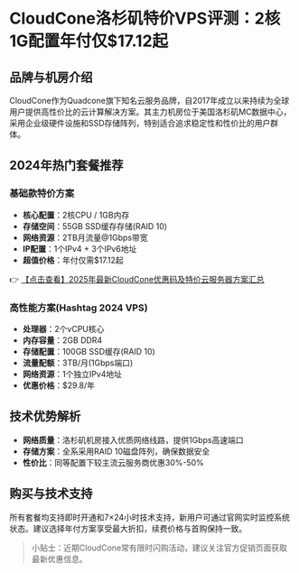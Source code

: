 # CloudCone洛杉矶特价VPS评测：2核1G配置年付仅$17.12起

## 品牌与机房介绍

CloudCone作为Quadcone旗下知名云服务品牌，自2017年成立以来持续为全球用户提供高性价比的云计算解决方案。其主力机房位于美国洛杉矶MC数据中心，采用企业级硬件设施和SSD存储阵列，特别适合追求稳定性和性价比的用户群体。

## 2024年热门套餐推荐

### 基础款特价方案
- **核心配置**：2核CPU / 1GB内存
- **存储空间**：55GB SSD缓存存储(RAID 10)
- **网络资源**：2TB月流量@1Gbps带宽
- **IP配置**：1个IPv4 + 3个IPv6地址
- **超值价格**：年付仅需$17.12起

👉 [【点击查看】2025年最新CloudCone优惠码及特价云服务器方案汇总](https://bit.ly/Cloudcone)

### 高性能方案(Hashtag 2024 VPS)
- **处理器**：2个vCPU核心
- **内存容量**：2GB DDR4
- **存储配置**：100GB SSD缓存(RAID 10)
- **流量配额**：3TB/月(1Gbps端口)
- **网络资源**：1个独立IPv4地址
- **优惠价格**：$29.8/年

## 技术优势解析
- **网络质量**：洛杉矶机房接入优质网络线路，提供1Gbps高速端口
- **存储方案**：全系采用RAID 10磁盘阵列，确保数据安全
- **性价比**：同等配置下较主流云服务商优惠30%-50%

## 购买与技术支持
所有套餐均支持即时开通和7×24小时技术支持，新用户可通过官网实时监控系统状态。建议选择年付方案享受最大折扣，续费价格与首购保持一致。

> 小贴士：近期CloudCone常有限时闪购活动，建议关注官方促销页面获取最新优惠信息。